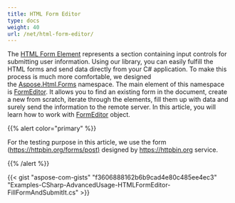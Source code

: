 ```yaml
---
title: HTML Form Editor
type: docs
weight: 40
url: /net/html-form-editor/
---
```


The [HTML Form Element](https://apireference.aspose.com/net/html/aspose.html/htmlformelement) represents a section containing input controls for submitting user information. Using our library, you can easily fulfill the HTML forms and send data directly from your C# application. To make this process is much more comfortable, we designed the [Aspose.Html.Forms](https://apireference.aspose.com/net/html/aspose.html.forms/) namespace. The main element of this namespace is [FormEditor](https://apireference.aspose.com/net/html/aspose.html.forms/formeditor). It allows you to find an existing form in the document, create a new from scratch, iterate through the elements, fill them up with data and surely send the information to the remote server. In this article, you will learn how to work with [FormEditor](https://apireference.aspose.com/net/html/aspose.html.forms/formeditor) object.

{{% alert color="primary" %}} 

For the testing purpose in this article, we use the form (<https://httpbin.org/forms/post)> designed by <https://httpbin.org> service.

{{% /alert %}} 

{{< gist "aspose-com-gists" "f3606888162b6b9cad4e80c485ee4ec3" "Examples-CSharp-AdvancedUsage-HTMLFormEditor-FillFormAndSubmitIt.cs" >}}



